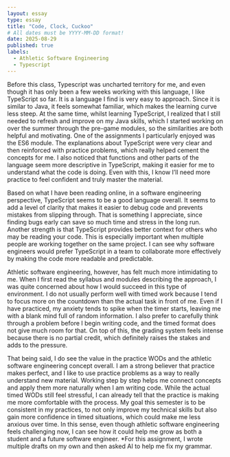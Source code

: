```yaml
---
layout: essay
type: essay
title: "Code, Clock, Cuckoo"
# All dates must be YYYY-MM-DD format!
date: 2025-08-29
published: true
labels:
  - Athletic Software Engineering
  - Typescript
---
```



Before this class, Typescript was uncharted territory for me, and even though it has only been a few weeks working with this language, I like TypeScript so far. It is a language I find is very easy to approach. Since it is similar to Java, it feels somewhat familiar, which makes the learning curve less steep. At the same time, whilst learning TypeScript, I realized that I still needed to refresh and improve on my Java skills, which I started working on over the summer through the pre-game modules, so the similarities are both helpful and motivating. One of the assignments I particularly enjoyed was the ES6 module. The explanations about TypeScript were very clear and then reinforced with practice problems, which really helped cement the concepts for me. I also noticed that functions and other parts of the language seem more descriptive in TypeScript, making it easier for me to understand what the code is doing. Even with this, I know I’ll need more practice to feel confident and truly master the material.

Based on what I have been reading online, in a software engineering perspective, TypeScript seems to be a good language overall. It seems to add a level of clarity that makes it easier to debug code and prevents mistakes from slipping through. That is something I appreciate, since finding bugs early can save so much time and stress in the long run. Another strength is that TypeScript provides better context for others who may be reading your code. This is especially important when multiple people are working together on the same project. I can see why software engineers would prefer TypeScript in a team to collaborate more effectively by making the code more readable and predictable.

Athletic software engineering, however, has felt much more intimidating to me. When I first read the syllabus and modules describing the approach, I was quite concerned about how I would succeed in this type of environment. I do not usually perform well with timed work because I tend to focus more on the countdown than the actual task in front of me. Even if I have practiced, my anxiety tends to spike when the timer starts, leaving me with a blank mind full of random information. I also prefer to carefully think through a problem before I begin writing code, and the timed format does not give much room for that. On top of this, the grading system feels intense because there is no partial credit, which definitely raises the stakes and adds to the pressure.

That being said, I do see the value in the practice WODs and the athletic software engineering concept overall. I am a strong believer that practice makes perfect, and I like to use practice problems as a way to really understand new material. Working step by step helps me connect concepts and apply them more naturally when I am writing code. While the actual timed WODs still feel stressful, I can already tell that the practice is making me more comfortable with the process. My goal this semester is to be consistent in my practices, to not only improve my technical skills but also gain more confidence in timed situations, which could make me less anxious over time. In this sense, even though athletic software engineering feels challenging now, I can see how it could help me grow as both a student and a future software engineer.
*For this assignment, I wrote multiple drafts on my own and then asked AI to help me fix my grammar.
